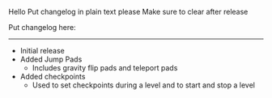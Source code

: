 Hello
Put changelog in plain text please
Make sure to clear after release

Put changelog here:

-----------------
- Initial release
- Added Jump Pads
  - Includes gravity flip pads and teleport pads
- Added checkpoints
  - Used to set checkpoints during a level and to start and stop a level